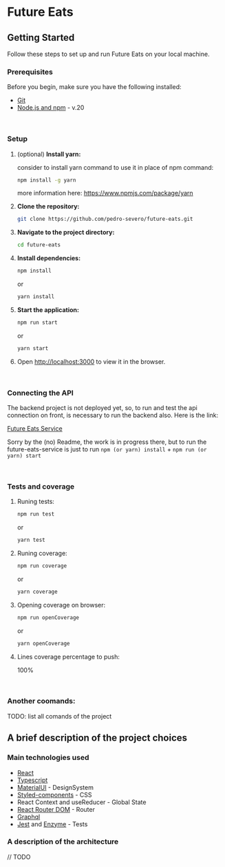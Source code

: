 # Future Eats

## Getting Started

Follow these steps to set up and run Future Eats on your local machine.

### Prerequisites

Before you begin, make sure you have the following installed:

- [Git](https://git-scm.com/book/en/v2/Getting-Started-Installing-Git)
- [Node.js and npm](https://nodejs.org/) - v.20

<br>

### Setup

1. (optional) **Install yarn:**

   consider to install yarn command to use it in place of npm command:

   ```bash
   npm install -g yarn
   ```
   more information here: https://www.npmjs.com/package/yarn


3. **Clone the repository:**

   ```bash
   git clone https://github.com/pedro-severo/future-eats.git
   ```

4. **Navigate to the project directory:**

   ```bash
   cd future-eats
   ```

5. **Install dependencies:**

   ```bash
   npm install
   ```
   or
   ```bash
   yarn install     

6. **Start the application:**

   ```bash
   npm run start
   ```
   or
   ```bash
   yarn start
   ```
  
7. Open [http://localhost:3000](http://localhost:3000) to view it in the browser.
   
<br>

### Connecting the API

The backend project is not deployed yet, so, to run and test the api connection on front, is necessary to run the backend also. Here is the link:

[Future Eats Service](https://github.com/pedro-severo/future-eats-service)

Sorry by the (no) Readme, the work is in progress there, but to run the future-eats-service is just to run `npm (or yarn) install` + `npm run (or yarn) start`

<br>

### Tests and coverage

1. Runing tests:

   ```bash
   npm run test
   ```
   or
   ```bash
   yarn test
   ```

2. Runing coverage:

   ```bash
   npm run coverage
   ```
   or
   ```bash
   yarn coverage
   ```

3. Opening coverage on browser:

   ```bash
   npm run openCoverage
   ```
   or
   ```bash
   yarn openCoverage
   ```

4. Lines coverage percentage to push:

      100%

<br>

### Another coomands:

TODO: list all comands of the project

## A brief description of the project choices 

### Main technologies used

- [React](https://github.com/facebook/create-react-app)
- [Typescript](https://www.typescriptlang.org/)
- [MaterialUI](https://mui.com/) - DesignSystem
- [Styled-components](https://styled-components.com/) - CSS
- React Context and useReducer - Global State
- [React Router DOM](https://v5.reactrouter.com/web/guides/quick-start) - Router
- [Graphql](https://graphql.org/)
- [Jest](https://jestjs.io/) and [Enzyme](https://enzymejs.github.io/enzyme/) - Tests

### A description of the architecture

// TODO



